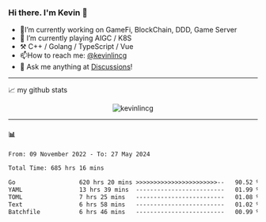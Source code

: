 ### Hi there. I'm Kevin 👋

- 🔭I’m currently working on GameFi, BlockChain, DDD, Game Server
- 🌱 I’m currently playing AIGC / K8S
-   :hammer_and_pick: C++ / Golang / TypeScript / Vue
- 📫How to reach me: [@kevinlincg](https://twitter.com/kevinlincg) 
-   :thought_balloon: Ask me anything at [Discussions](https://github.com/kevinlincg/kevinlincg/issues/new)!

---

📈 my github stats

<p align="center"> <img src="https://github-readme-stats-ouuan.vercel.app/api?username=kevinlincg&theme=dark&show_icons=true&count_private=true" alt="kevinlincg" />

---

#### :bar_chart: 

<!--START_SECTION:waka-->

```txt
From: 09 November 2022 - To: 27 May 2024

Total Time: 685 hrs 16 mins

Go                  620 hrs 20 mins >>>>>>>>>>>>>>>>>>>>>>>--   90.52 %
YAML                13 hrs 39 mins  -------------------------   01.99 %
TOML                7 hrs 25 mins   -------------------------   01.08 %
Text                6 hrs 58 mins   -------------------------   01.02 %
Batchfile           6 hrs 46 mins   -------------------------   00.99 %
```

<!--END_SECTION:waka-->
